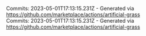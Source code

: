 Commits: 2023-05-01T17:13:15.231Z - Generated via https://github.com/marketplace/actions/artificial-grass
<br>
Commits: 2023-05-01T17:13:15.231Z - Generated via https://github.com/marketplace/actions/artificial-grass
<br>
